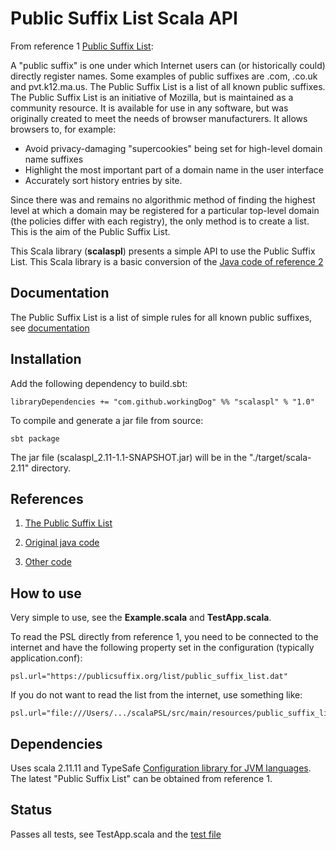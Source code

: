 # Public Suffix List Scala API

From reference 1 [Public Suffix List](https://publicsuffix.org/):

A "public suffix" is one under which Internet users can (or historically could) directly register names. 
Some examples of public suffixes are .com, .co.uk and pvt.k12.ma.us. 
The Public Suffix List is a list of all known public suffixes.
The Public Suffix List is an initiative of Mozilla, but is maintained as a community resource. 
It is available for use in any software, but was originally created to meet the needs of browser manufacturers. 
It allows browsers to, for example:

-  Avoid privacy-damaging "supercookies" being set for high-level domain name suffixes
-  Highlight the most important part of a domain name in the user interface
-  Accurately sort history entries by site.

Since there was and remains no algorithmic method of finding the highest level at which a domain 
may be registered for a particular top-level domain (the policies differ with each registry), 
the only method is to create a list. This is the aim of the Public Suffix List.

This Scala library (**scalaspl**) presents a simple API to use the Public Suffix List. 
This Scala library is a basic conversion of the [Java code of reference 2](https://github.com/whois-server-list/public-suffix-list)

## Documentation

The Public Suffix List is a list of simple rules for all known public suffixes, see [documentation](https://publicsuffix.org/)

## Installation

Add the following dependency to build.sbt:

    libraryDependencies += "com.github.workingDog" %% "scalaspl" % "1.0"

To compile and generate a jar file from source:

    sbt package

The jar file (scalaspl_2.11-1.1-SNAPSHOT.jar) will be in the "./target/scala-2.11" directory.

## References

1) [The Public Suffix List](https://publicsuffix.org/)

2) [Original java code](https://github.com/whois-server-list/public-suffix-list)

3) [Other code](https://github.com/wrangr/psl)

## How to use

Very simple to use, see the **Example.scala** and **TestApp.scala**.

To read the PSL directly from reference 1, you need to be connected to the internet and 
have the following property set in the configuration (typically application.conf):
 
    psl.url="https://publicsuffix.org/list/public_suffix_list.dat"

If you do not want to read the list from the internet, use something like:

    psl.url="file:///Users/.../scalaPSL/src/main/resources/public_suffix_list.dat"

## Dependencies

Uses scala 2.11.11 and TypeSafe [Configuration library for JVM languages](https://github.com/typesafehub/config). 
The latest "Public Suffix List" can be obtained from reference 1. 

## Status 

Passes all tests, see TestApp.scala and the [test file](https://raw.githubusercontent.com/publicsuffix/list/master/tests/test_psl.txt)

